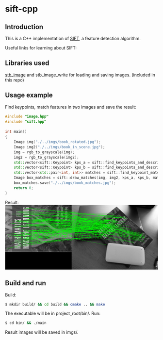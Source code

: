 # sift-cpp

## Introduction
This is a C++ implementation of [SIFT](https://en.wikipedia.org/wiki/Scale-invariant_feature_transform), a feature detection algorithm.

Useful links for learning about SIFT:

## Libraries used
[stb_image](https://github.com/nothings/stb) and stb_image_write for loading and saving images. (included in this repo)

## Usage example
Find keypoints, match features in two images and save the result:
```cpp
#include "image.hpp"
#include "sift.hpp"

int main()
{
    Image img("./../imgs/book_rotated.jpg");
    Image img2("./../imgs/book_in_scene.jpg");
    img = rgb_to_grayscale(img);
    img2 = rgb_to_grayscale(img2);
    std::vector<sift::Keypoint> kps_a = sift::find_keypoints_and_descriptors(img);
    std::vector<sift::Keypoint> kps_b = sift::find_keypoints_and_descriptors(img2);
    std::vector<std::pair<int, int>> matches = sift::find_keypoint_matches(kps_a, kps_b);
    Image box_matches = sift::draw_matches(img, img2, kps_a, kps_b, matches);
    box_matches.save("./../imgs/book_matches.jpg");
    return 0;
}
```

Result:
![Matching result](./imgs/book_matches.jpg)

## Build and run
Build:
```bash
$ mkdir build/ && cd build && cmake .. && make
```
The executable will be in project_root/bin/.
Run:
```bash
$ cd bin/ && ./main
```
Result images will be saved in imgs/.